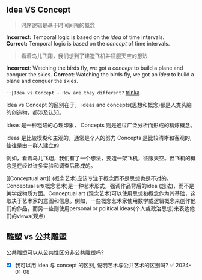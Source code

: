 ## Idea VS Concept
> 时序逻辑是基于时间间隔的概念
>

**Incorrect:** Temporal logic is based on the _idea_ of  time intervals.
**Correct:** Temporal logic is based on the _concept_ of time intervals.
>
> 看着鸟儿飞翔，我们想到了建造飞机并征服天空的想法
>

**Incorrect**: Watching the birds fly, we got a _concept_ to build a plane and conquer the skies.
**Correct**: Watching the birds fly, we got an _idea_ to build a plane and conquer the skies.
>
--`|Idea vs Concept - How are they different?` [trinka](https://www.trinka.ai/blog/idea-vs-concept-how-are-they-different/)

Idea vs Concept 的区别在于，
ideas and concepts(思想和概念)都是人类头脑的创造物，都涉及认知。

Ideas  是一种粗略的心理印象，
Concepts 则是通过广泛分析而形成的精炼概念。

ideas 是比较模糊和主观的，通常是个人的努力
Concepts 是比较清晰和客观的, 往往是由一群人建立的

例如，看着鸟儿飞翔，我们有了一个想法，要造一架飞机，征服天空。但飞机的概念是在经过许多实验和调查后形成的。

[[Conceptual art]] (概念艺术)应该专注于概念而不是思想也是不对的。Conceptual art(概念艺术)是一种艺术形式，强调作品背后的idea (想法)，而不是美学或物质方面。Conceptual art (观念艺术)可以使用思想和概念作为其基础，这取决于艺术家的意图和信息。例如，一些概念艺术家使用数学或逻辑概念来创作他们的作品，而另一些则使用personal or political ideas(个人或政治思想)来表达他们的views(观点) 


## 雕塑 vs 公共雕塑
公共雕塑可以从公共性区分非公共雕塑吗? 
- [x] 我可以用 idea 与 concept 的区别, 说明艺术与公共艺术的区别吗? ✅ 2024-01-08

